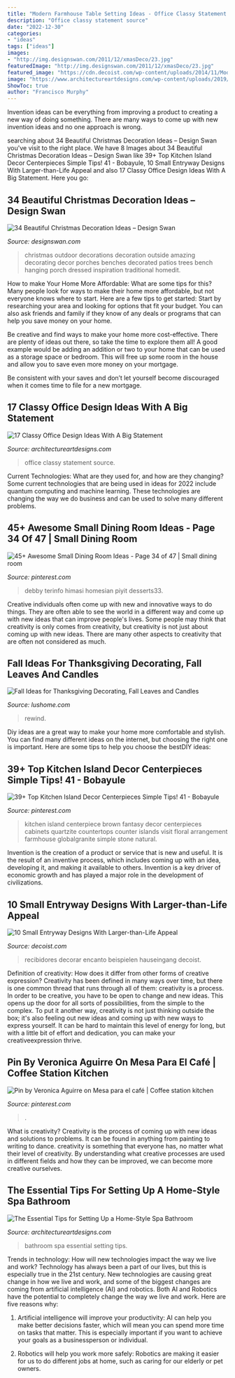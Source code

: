 ```yaml
---
title: "Modern Farmhouse Table Setting Ideas - Office Classy Statement Source"
description: "Office classy statement source"
date: "2022-12-30"
categories:
- "ideas"
tags: ["ideas"]
images:
- "http://img.designswan.com/2011/12/xmasDeco/23.jpg"
featuredImage: "http://img.designswan.com/2011/12/xmasDeco/23.jpg"
featured_image: "https://cdn.decoist.com/wp-content/uploads/2014/11/Modern-entry-with-vivid-colors.jpg"
image: "https://www.architectureartdesigns.com/wp-content/uploads/2019/08/bathroom-7-630x938.jpg"
ShowToc: true
author: "Francisco Murphy"
---
```



Invention ideas can be everything from improving a product to creating a new way of doing something. There are many ways to come up with new invention ideas and no one approach is wrong.

	

		
searching about 34 Beautiful Christmas Decoration Ideas – Design Swan you've visit to the right place. We have 8 Images about 34 Beautiful Christmas Decoration Ideas – Design Swan like 39+ Top Kitchen Island Decor Centerpieces Simple Tips! 41 - Bobayule, 10 Small Entryway Designs With Larger-than-Life Appeal and also 17 Classy Office Design Ideas With A Big Statement. Here you go:
		
    
## 34 Beautiful Christmas Decoration Ideas – Design Swan

<img loading=lazy src="http://img.designswan.com/2011/12/xmasDeco/23.jpg" onerror="this.onerror=null;this.src='https://tse4.mm.bing.net/th?id=OIP.fMgboFb4kfIRsy5WZqm1bQHaLH&amp;pid=15.1';" alt="34 Beautiful Christmas Decoration Ideas – Design Swan">

_Source: designswan.com_

>christmas outdoor decorations decoration outside amazing decorating decor porches benches decorated patios trees bench hanging porch dressed inspiration traditional homedit. 

	

How to make Your Home More Affordable: What are some tips for this?
Many people look for ways to make their home more affordable, but not everyone knows where to start. Here are a few tips to get started:
Start by researching your area and looking for options that fit your budget. You can also ask friends and family if they know of any deals or programs that can help you save money on your home.

Be creative and find ways to make your home more cost-effective. There are plenty of ideas out there, so take the time to explore them all! A good example would be adding an addition or two to your home that can be used as a storage space or bedroom. This will free up some room in the house and allow you to save even more money on your mortgage.

Be consistent with your saves and don’t let yourself become discouraged when it comes time to file for a new mortgage.

    
## 17 Classy Office Design Ideas With A Big Statement

<img loading=lazy src="https://www.architectureartdesigns.com/wp-content/uploads/2015/04/1528-630x376.jpg" onerror="this.onerror=null;this.src='https://tse3.mm.bing.net/th?id=OIP.BYEHlqaggSZxTHZf1ySMEwHaEa&amp;pid=15.1';" alt="17 Classy Office Design Ideas With A Big Statement">

_Source: architectureartdesigns.com_

>office classy statement source. 

	

Current Technologies: What are they used for, and how are they changing?
Some current technologies that are being used in ideas for 2022 include quantum computing and machine learning. These technologies are changing the way we do business and can be used to solve many different problems.

    
## 45+ Awesome Small Dining Room Ideas - Page 34 Of 47 | Small Dining Room

<img loading=lazy src="https://i.pinimg.com/736x/a2/ee/78/a2ee7848e62d12fc2bca148078f115ae.jpg" onerror="this.onerror=null;this.src='https://tse1.mm.bing.net/th?id=OIP.tOXe-DG7T2ORwt1hCWMxMgHaLH&amp;pid=15.1';" alt="45+ Awesome Small Dining Room Ideas - Page 34 of 47 | Small dining room">

_Source: pinterest.com_

>debby terinfo himasi homesian piyit desserts33. 

	

Creative individuals often come up with new and innovative ways to do things. They are often able to see the world in a different way and come up with new ideas that can improve people's lives. Some people may think that creativity is only comes from creativity, but creativity is not just about coming up with new ideas. There are many other aspects to creativity that are often not considered as much.

    
## Fall Ideas For Thanksgiving Decorating, Fall Leaves And Candles

<img loading=lazy src="https://www.lushome.com/wp-content/uploads/2011/10/fall-leaves-candles-centerpiece-thanksgiving-decorating-fall-ideas-15.jpg" onerror="this.onerror=null;this.src='https://tse3.mm.bing.net/th?id=OIP.nJ92C58AFxlFF94CRrfcKAAAAA&amp;pid=15.1';" alt="Fall Ideas for Thanksgiving Decorating, Fall Leaves and Candles">

_Source: lushome.com_

>rewind. 

	

Diy ideas are a great way to make your home more comfortable and stylish. You can find many different ideas on the internet, but choosing the right one is important. Here are some tips to help you choose the bestDIY ideas:

    
## 39+ Top Kitchen Island Decor Centerpieces Simple Tips! 41 - Bobayule

<img loading=lazy src="https://i.pinimg.com/736x/90/60/e1/9060e15835c8a255d05199f0f639ddf2.jpg" onerror="this.onerror=null;this.src='https://tse2.mm.bing.net/th?id=OIP.m3v7Fv7iTuuFq906w1ZgagHaJ3&amp;pid=15.1';" alt="39+ Top Kitchen Island Decor Centerpieces Simple Tips! 41 - Bobayule">

_Source: pinterest.com_

>kitchen island centerpiece brown fantasy decor centerpieces cabinets quartzite countertops counter islands visit floral arrangement farmhouse globalgranite simple stone natural. 

	

Invention is the creation of a product or service that is new and useful. It is the result of an inventive process, which includes coming up with an idea, developing it, and making it available to others. Invention is a key driver of economic growth and has played a major role in the development of civilizations.

    
## 10 Small Entryway Designs With Larger-than-Life Appeal

<img loading=lazy src="https://cdn.decoist.com/wp-content/uploads/2014/11/Modern-entry-with-vivid-colors.jpg" onerror="this.onerror=null;this.src='https://tse2.mm.bing.net/th?id=OIP.iBIhnO3ZqhZ74WUMIV34SgHaJ3&amp;pid=15.1';" alt="10 Small Entryway Designs With Larger-than-Life Appeal">

_Source: decoist.com_

>recibidores decorar encanto beispielen hauseingang decoist. 

	

Definition of creativity: How does it differ from other forms of creative expression?
Creativity has been defined in many ways over time, but there is one common thread that runs through all of them: creativity is a process. In order to be creative, you have to be open to change and new ideas. This opens up the door for all sorts of possibilities, from the simple to the complex.
To put it another way, creativity is not just thinking outside the box; it's also feeling out new ideas and coming up with new ways to express yourself. It can be hard to maintain this level of energy for long, but with a little bit of effort and dedication, you can make your creativeexpression thrive.

    
## Pin By Veronica Aguirre On Mesa Para El Café | Coffee Station Kitchen

<img loading=lazy src="https://i.pinimg.com/736x/16/cf/59/16cf59e9b6d6b86d38840b6b0fef057a.jpg" onerror="this.onerror=null;this.src='https://tse2.mm.bing.net/th?id=OIP.ZW7X40LUS9l-v-VrRQrC4QHaJ4&amp;pid=15.1';" alt="Pin by Veronica Aguirre on Mesa para el café | Coffee station kitchen">

_Source: pinterest.com_

>. 

	

What is creativity?
Creativity is the process of coming up with new ideas and solutions to problems. It can be found in anything from painting to writing to dance. creativity is something that everyone has, no matter what their level of creativity. By understanding what creative processes are used in different fields and how they can be improved, we can become more creative ourselves.

    
## The Essential Tips For Setting Up A Home-Style Spa Bathroom

<img loading=lazy src="https://www.architectureartdesigns.com/wp-content/uploads/2019/08/bathroom-7-630x938.jpg" onerror="this.onerror=null;this.src='https://tse2.mm.bing.net/th?id=OIP.u_oLfAh3doDqWh-DPX7fmQHaLB&amp;pid=15.1';" alt="The Essential Tips for Setting Up a Home-Style Spa Bathroom">

_Source: architectureartdesigns.com_

>bathroom spa essential setting tips. 

	

Trends in technology: How will new technologies impact the way we live and work?
Technology has always been a part of our lives, but this is especially true in the 21st century. New technologies are causing great change in how we live and work, and some of the biggest changes are coming from artificial intelligence (AI) and robotics.
Both AI and Robotics have the potential to completely change the way we live and work. Here are five reasons why:

1. Artificial intelligence will improve your productivity: AI can help you make better decisions faster, which will mean you can spend more time on tasks that matter. This is especially important if you want to achieve your goals as a businessperson or individual.

2. Robotics will help you work more safely: Robotics are making it easier for us to do different jobs at home, such as caring for our elderly or pet owners.

